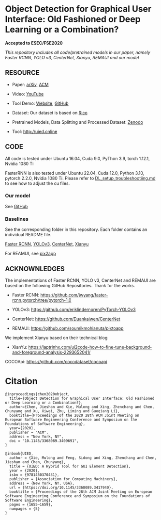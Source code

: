 # Object Detection for Graphical User Interface: Old Fashioned or Deep Learning or a Combination?

**Accepted to ESEC/FSE2020**

*This repository includes all code/pretrained models in our paper, namely Faster RCNN, YOLO v3, CenterNet, Xianyu, REMAUI and our model*


## RESOURCE

- Paper: [arXiv](https://arxiv.org/abs/2008.05132), [ACM](https://dl.acm.org/doi/abs/10.1145/3368089.3409691)
- Video: [YouTube](https://www.youtube.com/watch?v=KFFp81N6zlg&t=166s&ab_channel=ACMSIGSOFT)
- Tool Demo: [Website](http://uied.online), [GitHub](https://github.com/MulongXie/UIED-WebAPP)
- Dataset: Our dataset is based on [Rico](https://interactionmining.org/rico)

- Pretrained Models, Data Splitting and Processed Dataset: [Zenodo](https://zenodo.org/record/8098605)
- Tool: http://uied.online


## CODE
All code is tested under Ubuntu 16.04, Cuda 9.0, PyThon 3.9, torch 1.12.1, Nvidia 1080 Ti

FasterRNN is also tested under Ubuntu 22.04, Cuda 12.0, Python 3.10, pytorch 2.2.0, Nvidia 1080 Ti. Please refer to [DL_setup_troubleshootiing.md](.DL_setup_troubleshootiing.md) to see how to adjust the cu files.


### Our model

See [GitHub](https://github.com/MulongXie/UIED)


### Baselines

See the corresponding folder in this repository. Each folder contains an individual README file.

[Faster RCNN](./FASTER_RCNN), [YOLOv3](./PyTorch-YOLOv3), [CenterNet](./CenterNet-master), [Xianyu](./Xianyu)

For REAMUI, see [pix2app](https://github.com/soumikmohianuta/pixtoapp)


## ACKNOWNLEDGES

The implementations of Faster RCNN, YOLO v3, CenterNet and REMAUI are based on the following GitHub Repositories. Thank for the works.

- Faster RCNN: https://github.com/jwyang/faster-rcnn.pytorch/tree/pytorch-1.0

- YOLOv3: https://github.com/eriklindernoren/PyTorch-YOLOv3

- CenterNet: https://github.com/Duankaiwen/CenterNet

- REMAUI: https://github.com/soumikmohianuta/pixtoapp

We implement Xianyu based on their technical blog

- XianYu: https://laptrinhx.com/ui2code-how-to-fine-tune-background-and-foreground-analysis-2293652041/

COCOApi: https://github.com/cocodataset/cocoapi


# Citation

```
@inproceedings{chen2020object,
  title={Object Detection for Graphical User Interface: Old Fashioned or Deep Learning or a Combination?},
  author={Chen, Jieshan and Xie, Mulong and Xing, Zhenchang and Chen, Chunyang and Xu, Xiwei, Zhu, Liming and Guoqiang Li},
  booktitle={Proceedings of the 2020 28th ACM Joint Meeting on European Software Engineering Conference and Symposium on the Foundations of Software Engineering},
  year={2020},
  publisher = "ACM",
  address = "New York, NY",
  doi = "10.1145/3368089.3409691",
}

@inbook{UIED,
  author = {Xie, Mulong and Feng, Sidong and Xing, Zhenchang and Chen, Jieshan and Chen, Chunyang},
  title = {UIED: A Hybrid Tool for GUI Element Detection},
  year = {2020},
  isbn = {9781450370431},
  publisher = {Association for Computing Machinery},
  address = {New York, NY, USA},
  url = {https://doi.org/10.1145/3368089.3417940},
  booktitle = {Proceedings of the 28th ACM Joint Meeting on European Software Engineering Conference and Symposium on the Foundations of Software Engineering},
  pages = {1655–1659},
  numpages = {5}
}
```
